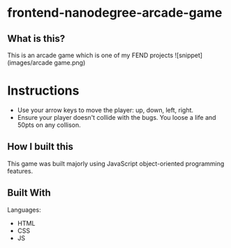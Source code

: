 frontend-nanodegree-arcade-game
===============================

## What is this? 
This is an arcade game which is one of my FEND projects
![snippet](images/arcade game.png)

# Instructions
* Use your arrow keys to move the player: up, down, left, right. 
* Ensure your player doesn't collide with the bugs. You loose a life and 50pts on any collison.

## How I built this
This game was built majorly using JavaScript object-oriented programming features.
## Built With

Languages:

* HTML
* CSS
* JS

